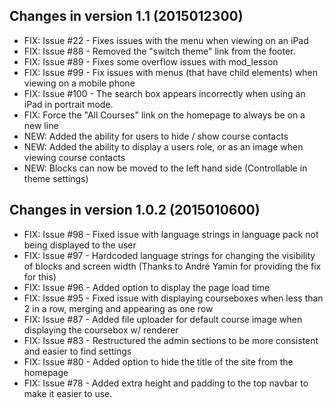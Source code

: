 Changes in version 1.1 (2015012300)
-------------------------------------
- FIX: Issue #22 - Fixes issues with the menu when viewing on an iPad
- FIX: Issue #88 - Removed the "switch theme" link from the footer.
- FIX: Issue #89 - Fixes some overflow issues with mod_lesson
- FIX: Issue #99 - Fix issues with menus (that have child elements) when viewing on a mobile phone
- FIX: Issue #100 - The search box appears incorrectly when using an iPad in portrait mode.
- FIX: Force the "All Courses" link on the homepage to always be on a new line
- NEW: Added the ability for users to hide / show course contacts
- NEW: Added the ability to display a users role, or as an image when viewing course contacts
- NEW: Blocks can now be moved to the left hand side (Controllable in theme settings)

Changes in version 1.0.2 (2015010600)
-------------------------------------
- FIX: Issue #98 - Fixed issue with language strings in language pack not being displayed to the user
- FIX: Issue #97 - Hardcoded language strings for changing the visibility of blocks and screen width (Thanks to André Yamin for providing the fix for this)
- FIX: Issue #96 - Added option to display the page load time
- FIX: Issue #95 - Fixed issue with displaying courseboxes when less than 2 in a row, merging and appearing as one row
- FIX: Issue #87 - Added file uploader for default course image when displaying the coursebox w/ renderer
- FIX: Issue #83 - Restructured the admin sections to be more consistent and easier to find settings
- FIX: Issue #80  - Added option to hide the title of the site from the homepage
- FIX: Issue #78 - Added extra height and padding to the top navbar to make it easier to use.